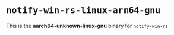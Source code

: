 # `notify-win-rs-linux-arm64-gnu`

This is the **aarch64-unknown-linux-gnu** binary for `notify-win-rs`
